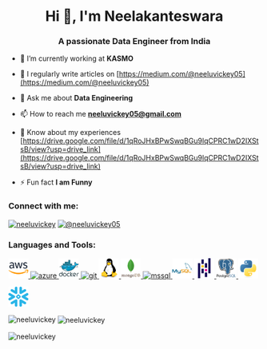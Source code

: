 <h1 align="center">Hi 👋, I'm Neelakanteswara</h1>
<h3 align="center">A passionate Data Engineer from India</h3>

- 🔭 I’m currently working at **KASMO**

- 📝 I regularly write articles on [https://medium.com/@neeluvickey05](https://medium.com/@neeluvickey05)

- 💬 Ask me about **Data Engineering**

- 📫 How to reach me **neeluvickey05@gmail.com**

- 📄 Know about my experiences [https://drive.google.com/file/d/1qRoJHxBPwSwqBGu9lqCPRC1wD2IXStsB/view?usp=drive_link](https://drive.google.com/file/d/1qRoJHxBPwSwqBGu9lqCPRC1wD2IXStsB/view?usp=drive_link)

- ⚡ Fun fact **I am Funny**

<h3 align="left">Connect with me:</h3>
<p align="left">
<a href="https://linkedin.com/in/neeluvickey" target="blank"><img align="center" src="https://raw.githubusercontent.com/rahuldkjain/github-profile-readme-generator/master/src/images/icons/Social/linked-in-alt.svg" alt="neeluvickey" height="30" width="40" /></a>
<a href="https://medium.com/@neeluvickey05" target="blank"><img align="center" src="https://raw.githubusercontent.com/rahuldkjain/github-profile-readme-generator/master/src/images/icons/Social/medium.svg" alt="@neeluvickey05" height="30" width="40" /></a>
</p>

<h3 align="left">Languages and Tools:</h3>
<p align="left"> <a href="https://aws.amazon.com" target="_blank" rel="noreferrer"> <img src="https://raw.githubusercontent.com/devicons/devicon/master/icons/amazonwebservices/amazonwebservices-original-wordmark.svg" alt="aws" width="40" height="40"/> </a> <a href="https://azure.microsoft.com/en-in/" target="_blank" rel="noreferrer"> <img src="https://www.vectorlogo.zone/logos/microsoft_azure/microsoft_azure-icon.svg" alt="azure" width="40" height="40"/> </a> <a href="https://www.docker.com/" target="_blank" rel="noreferrer"> <img src="https://raw.githubusercontent.com/devicons/devicon/master/icons/docker/docker-original-wordmark.svg" alt="docker" width="40" height="40"/> </a> <a href="https://git-scm.com/" target="_blank" rel="noreferrer"> <img src="https://www.vectorlogo.zone/logos/git-scm/git-scm-icon.svg" alt="git" width="40" height="40"/> </a> <a href="https://www.linux.org/" target="_blank" rel="noreferrer"> <img src="https://raw.githubusercontent.com/devicons/devicon/master/icons/linux/linux-original.svg" alt="linux" width="40" height="40"/> </a> <a href="https://www.mongodb.com/" target="_blank" rel="noreferrer"> <img src="https://raw.githubusercontent.com/devicons/devicon/master/icons/mongodb/mongodb-original-wordmark.svg" alt="mongodb" width="40" height="40"/> </a> <a href="https://www.microsoft.com/en-us/sql-server" target="_blank" rel="noreferrer"> <img src="https://www.svgrepo.com/show/303229/microsoft-sql-server-logo.svg" alt="mssql" width="40" height="40"/> </a> <a href="https://www.mysql.com/" target="_blank" rel="noreferrer"> <img src="https://raw.githubusercontent.com/devicons/devicon/master/icons/mysql/mysql-original-wordmark.svg" alt="mysql" width="40" height="40"/> </a> <a href="https://pandas.pydata.org/" target="_blank" rel="noreferrer"> <img src="https://raw.githubusercontent.com/devicons/devicon/2ae2a900d2f041da66e950e4d48052658d850630/icons/pandas/pandas-original.svg" alt="pandas" width="40" height="40"/> </a> <a href="https://www.postgresql.org" target="_blank" rel="noreferrer"> <img src="https://raw.githubusercontent.com/devicons/devicon/master/icons/postgresql/postgresql-original-wordmark.svg" alt="postgresql" width="40" height="40"/> </a> <a href="https://www.python.org" target="_blank" rel="noreferrer"> <img src="https://raw.githubusercontent.com/devicons/devicon/master/icons/python/python-original.svg" alt="python" width="40" height="40"/> </a> </p>
</a> <a href="https://signup.snowflake.com" target="_blank" rel="noreferrer"> <img src="https://raw.githubusercontent.com/devicons/devicon/master/icons/snowflake/snowflake-original.svg" alt="snowflake" width="40" height="40"/> </a> </p>

<p><img align="left" src="https://github-readme-stats.vercel.app/api/top-langs?username=neeluvickey&show_icons=true&locale=en&layout=compact" alt="neeluvickey" /></p>

<p>&nbsp;<img align="center" src="https://github-readme-stats.vercel.app/api?username=neeluvickey&show_icons=true&locale=en" alt="neeluvickey" /></p>

<p><img align="center" src="https://github-readme-streak-stats.herokuapp.com/?user=neeluvickey&" alt="neeluvickey" /></p>
